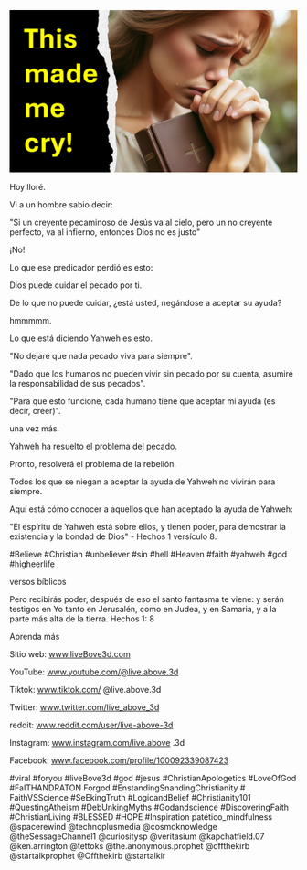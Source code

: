 ![Video cover image](../cover.jpg "cover photo")

Hoy lloré.

Vi a un hombre sabio decir:

"Si un creyente pecaminoso de Jesús va al cielo, pero un no creyente perfecto, va al infierno, entonces Dios no es justo"

¡No!

Lo que ese predicador perdió es esto:

Dios puede cuidar el pecado por ti.

De lo que no puede cuidar, ¿está usted, negándose a aceptar su ayuda?

hmmmmm.

Lo que está diciendo Yahweh es esto.

"No dejaré que nada pecado viva para siempre".

"Dado que los humanos no pueden vivir sin pecado por su cuenta, asumiré la responsabilidad de sus pecados".

"Para que esto funcione, cada humano tiene que aceptar mi ayuda (es decir, creer)".

una vez más.

Yahweh ha resuelto el problema del pecado.

Pronto, resolverá el problema de la rebelión.

Todos los que se niegan a aceptar la ayuda de Yahweh no vivirán para siempre.

Aquí está cómo conocer a aquellos que han aceptado la ayuda de Yahweh:

"El espíritu de Yahweh está sobre ellos, y tienen poder, para demostrar la existencia y la bondad de Dios" - Hechos 1 versículo 8.

#Believe #Christian #unbeliever #sin #hell #Heaven #faith #yahweh #god #higheerlife


versos bíblicos

Pero recibirás poder, después de eso el santo fantasma te viene: y serán testigos en Yo tanto en Jerusalén, como en Judea, y en Samaria, y a la parte más alta de la tierra.
Hechos 1: 8


Aprenda más

Sitio web: www.liveBove3d.com

YouTube: www.youtube.com/@live.above.3d

Tiktok: www.tiktok.com/ @live.above.3d

Twitter: www.twitter.com/live_above_3d

reddit: www.reddit.com/user/live-above-3d

Instagram: www.instagram.com/live.above .3d

Facebook: www.facebook.com/profile/100092339087423

#viral #foryou #liveBove3d #god #jesus #ChristianApologetics #LoveOfGod #FaITHANDRATON Forgod #EnstandingSnandingChristianity # FaithVSScience #SeEkingTruth #LogicandBelief #Christianity101 #QuestingAtheism #DebUnkingMyths #Godandscience #DiscoveringFaith #ChristianLiving #BLESSED #HOPE #Inspiration patético_mindfulness @spacerewind @technoplusmedia @cosmoknowledge @theSessageChannel1 @curiositysp @veritasium @kapchatfield.07 @ken.arrington @tettoks @the.anonymous.prophet @offthekirb @startalkprophet @Offthekirb @startalkir
